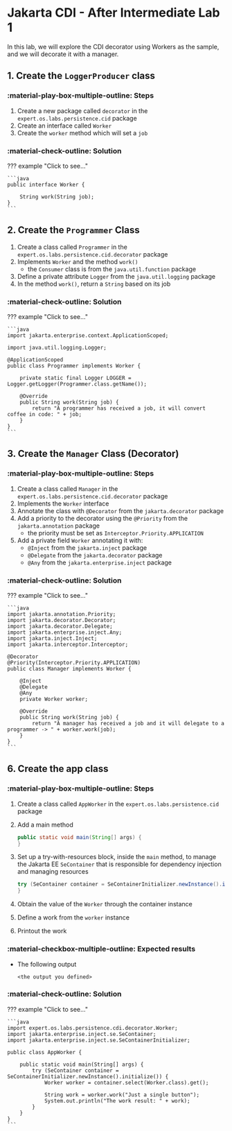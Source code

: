 # Jakarta CDI - After Intermediate Lab 1

In this lab, we will explore the CDI decorator using Workers as the sample, and we will decorate it with a manager.

## 1. Create the `LoggerProducer` class

### :material-play-box-multiple-outline: Steps

1. Create a new package called `decorator` in the `expert.os.labs.persistence.cid` package
2. Create an interface called `Worker`
3. Create the `worker` method which will set a `job`

### :material-check-outline: Solution

??? example "Click to see..."

    ```java
    public interface Worker {

        String work(String job);
    }
    ```

## 2. Create the `Programmer` Class

1. Create a class called `Programmer` in the `expert.os.labs.persistence.cid.decorator` package
2. Implements `Worker` and the method `work()`
    - the `Consumer` class is from the `java.util.function` package
3. Define a private attribute `Logger` from the `java.util.logging` package
4. In the method `work()`, return a `String` based on its job

### :material-check-outline: Solution

??? example "Click to see..."

    ```java
    import jakarta.enterprise.context.ApplicationScoped;

    import java.util.logging.Logger;

    @ApplicationScoped
    public class Programmer implements Worker {

        private static final Logger LOGGER = Logger.getLogger(Programmer.class.getName());

        @Override
        public String work(String job) {
            return "A programmer has received a job, it will convert coffee in code: " + job;
        }
    }
    ```

## 3. Create the `Manager` Class (Decorator)

### :material-play-box-multiple-outline: Steps

1. Create a class called `Manager` in the `expert.os.labs.persistence.cid.decorator` package
2. Implements the `Worker` interface
3. Annotate the class with `@Decorator` from the `jakarta.decorator` package
4. Add a priority to the decorator using the `@Priority` from the `jakarta.annotation` package
    - the priority must be set as `Interceptor.Priority.APPLICATION`
5. Add a private field `Worker` annotating it with:
    - `@Inject` from the `jakarta.inject` package
    - `@Delegate` from the `jakarta.decorator` package
    - `@Any` from the `jakarta.enterprise.inject` package

### :material-check-outline: Solution

??? example "Click to see..."

    ```java
    import jakarta.annotation.Priority;
    import jakarta.decorator.Decorator;
    import jakarta.decorator.Delegate;
    import jakarta.enterprise.inject.Any;
    import jakarta.inject.Inject;
    import jakarta.interceptor.Interceptor;

    @Decorator
    @Priority(Interceptor.Priority.APPLICATION)
    public class Manager implements Worker {

        @Inject
        @Delegate
        @Any
        private Worker worker;

        @Override
        public String work(String job) {
            return "A manager has received a job and it will delegate to a programmer -> " + worker.work(job);
        }
    }
    ```

## 6. Create the app class

### :material-play-box-multiple-outline: Steps

1. Create a class called `AppWorker` in the `expert.os.labs.persistence.cid` package
2. Add a main method

    ```java
    public static void main(String[] args) {
    }
    ```

3. Set up a try-with-resources block, inside the `main` method, to manage the Jakarta EE `SeContainer` that is responsible for dependency injection and managing resources

    ```java
    try (SeContainer container = SeContainerInitializer.newInstance().initialize()) {     
    }
    ```

4. Obtain the value of the `Worker` through the container instance
5. Define a work from the `worker` instance
6. Printout the work

### :material-checkbox-multiple-outline: Expected results

* The following output
   
    ```
    <the output you defined>
    ```

### :material-check-outline: Solution

??? example "Click to see..."

    ```java
    import expert.os.labs.persistence.cdi.decorator.Worker;
    import jakarta.enterprise.inject.se.SeContainer;
    import jakarta.enterprise.inject.se.SeContainerInitializer;

    public class AppWorker {

        public static void main(String[] args) {
            try (SeContainer container = SeContainerInitializer.newInstance().initialize()) {
                Worker worker = container.select(Worker.class).get();

                String work = worker.work("Just a single button");
                System.out.println("The work result: " + work);
            }
        }
    }
    ```
